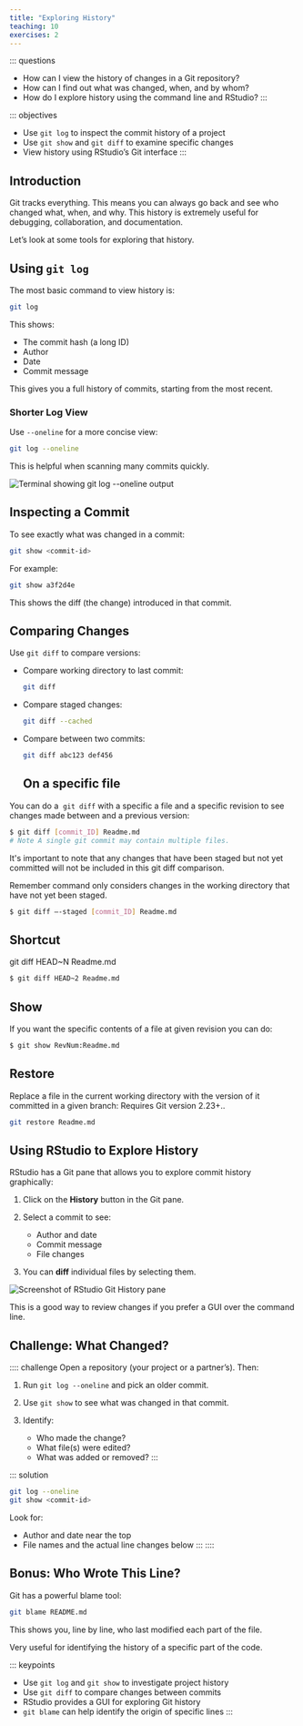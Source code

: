 ```yaml
---
title: "Exploring History"
teaching: 10
exercises: 2
---
```


::: questions
-   How can I view the history of changes in a Git repository?
-   How can I find out what was changed, when, and by whom?
-   How do I explore history using the command line and RStudio?
:::

::: objectives
-   Use `git log` to inspect the commit history of a project
-   Use `git show` and `git diff` to examine specific changes
-   View history using RStudio’s Git interface
:::

## Introduction

Git tracks everything. This means you can always go back and see who changed what, when, and why. This history is extremely useful for debugging, collaboration, and documentation.

Let’s look at some tools for exploring that history.

## Using `git log`

The most basic command to view history is:

``` bash
git log
```

This shows:

-   The commit hash (a long ID)
-   Author
-   Date
-   Commit message

This gives you a full history of commits, starting from the most recent.

### Shorter Log View

Use `--oneline` for a more concise view:

``` bash
git log --oneline
```

This is helpful when scanning many commits quickly.

![Terminal showing git log --oneline output](TODO-fig/git-log-oneline.png)

## Inspecting a Commit

To see exactly what was changed in a commit:

``` bash
git show <commit-id>
```

For example:

``` bash
git show a3f2d4e
```

This shows the diff (the change) introduced in that commit.

## Comparing Changes

Use `git diff` to compare versions:

-   Compare working directory to last commit:

    ``` bash
    git diff
    ```

-   Compare staged changes:

    ``` bash
    git diff --cached
    ```

-   Compare between two commits:

    ``` bash
    git diff abc123 def456
    ```

    ## On a specific file

You can do a  `git diff` with a specific a file and a specific revision to see changes made between and a previous version:

``` bash
$ git diff [commit_ID] Readme.md
# Note A single git commit may contain multiple files.
```

It's important to note that any changes that have been staged but not yet committed will not be included in this git diff comparison.

Remember command only considers changes in the working directory that have not yet been staged.

``` bash
$ git diff –-staged [commit_ID] Readme.md
```

## Shortcut

git diff HEAD\~N Readme.md

``` bash
$ git diff HEAD~2 Readme.md
```

## Show

If you want the specific contents of a file at given revision you can do:

``` bash
$ git show RevNum:Readme.md
```

## Restore

Replace a file in the current working directory with the version of it committed in a given branch: Requires Git version 2.23+..

``` bash
git restore Readme.md
```

## Using RStudio to Explore History

RStudio has a Git pane that allows you to explore commit history graphically:

1.  Click on the **History** button in the Git pane.

2.  Select a commit to see:

    -   Author and date
    -   Commit message
    -   File changes

3.  You can **diff** individual files by selecting them.

![Screenshot of RStudio Git History pane](TODO-fig/rstudio-history-pane.png)

This is a good way to review changes if you prefer a GUI over the command line.

## Challenge: What Changed?

:::: challenge
Open a repository (your project or a partner’s). Then:

1.  Run `git log --oneline` and pick an older commit.

2.  Use `git show` to see what was changed in that commit.

3.  Identify:

    -   Who made the change?
    -   What file(s) were edited?
    -   What was added or removed? :::

::: solution
``` bash
git log --oneline
git show <commit-id>
```

Look for:

-   Author and date near the top
-   File names and the actual line changes below
:::
::::

## Bonus: Who Wrote This Line?

Git has a powerful blame tool:

``` bash
git blame README.md
```

This shows you, line by line, who last modified each part of the file.

Very useful for identifying the history of a specific part of the code.

::: keypoints
-   Use `git log` and `git show` to investigate project history
-   Use `git diff` to compare changes between commits
-   RStudio provides a GUI for exploring Git history
-   `git blame` can help identify the origin of specific lines
:::
